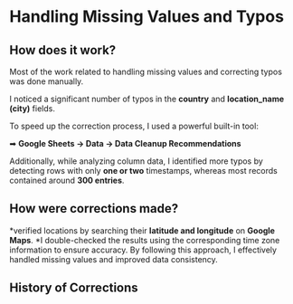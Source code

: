 # Handling Missing Values and Typos
## How does it work?

Most of the work related to handling missing values and correcting typos was done manually.

I noticed a significant number of typos in the **country** and **location_name (city)** fields. 

To speed up the correction process, I used a powerful built-in tool:


➡ **Google Sheets → Data → Data Cleanup Recommendations**

Additionally, while analyzing column data, I identified more typos by detecting rows with only **one or two** timestamps, whereas most records contained around **300 entries**.

## How were corrections made?
*verified locations by searching their **latitude and longitude** on **Google Maps**.
*I double-checked the results using the corresponding time zone information to ensure accuracy.
By following this approach, I effectively handled missing values and improved data consistency.

## History of Corrections

